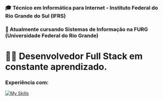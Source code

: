 ### 🎓 Técnico em Informática para Internet - Instituto Federal do Rio Grande do Sul (IFRS)
### 🌱 Atualmente cursando Sistemas de Informação na FURG (Universidade Federal do Rio Grande)


# 👨‍💻 Desenvolvedor Full Stack em constante aprendizado.




### Experiência com:
[![My Skills](https://skillicons.dev/icons?i=js,php,py,nodejs,html,css,postgresql,mysql,photoshop)](https://skillicons.dev)
<!--
**murillodominguez/murillodominguez** is a ✨ _special_ ✨ repository because its `README.md` (this file) appears on your GitHub profile.

Here are some ideas to get you started:

- 🔭 I’m currently working on ...
- 🌱 I’m currently learning ...
- 👯 I’m looking to collaborate on ...
- 🤔 I’m looking for help with ...
- 💬 Ask me about ...
- 📫 How to reach me: ...
- 😄 Pronouns: ...
- ⚡ Fun fact: ...
-->
